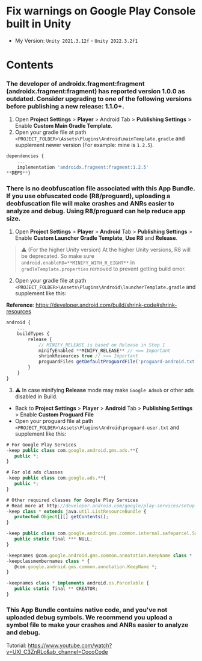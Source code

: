 # Fix warnings on Google Play Console built in **Unity**

- My Version: `Unity 2021.3.12f` - `Unity 2022.3.2f1`

# Contents

### The developer of androidx.fragment:fragment (androidx.fragment:fragment) has reported version 1.0.0 as outdated. Consider upgrading to one of the following versions before publishing a new release: 1.1.0+.

1. Open **Project Settings** > **Player** > Android Tab > **Publishing Settings** > Enable **Custom Main Gradle Template**.
2. Open your gradle file at path `<PROJECT_FOLDER>\Assets\Plugins\Android\mainTemplate.gradle` and supplement newer version (For example: mine is `1.2.5`).

```js
dependencies {
    ...
    implementation 'androidx.fragment:fragment:1.2.5'
**DEPS**}
```

### There is no deobfuscation file associated with this App Bundle. If you use obfuscated code (R8/proguard), uploading a deobfuscation file will make crashes and ANRs easier to analyze and debug. Using R8/proguard can help reduce app size.

1. Open **Project Settings** > **Player** > **Android** Tab > **Publishing Settings** > Enable **Custom Launcher Gradle Template**, **Use R8** and **Release**.

> ⚠️ (For the higher Unity version)
> At the higher Unity versions, R8 will be deprecated. So make sure `android.enableR8=**MINIFY_WITH_R_EIGHT**` in `gradleTemplate.properties` removed to prevent getting build error.

2. Open your gradle file at path `<PROJECT_FOLDER>\Assets\Plugins\Android\launcherTemplate.gradle` and supplement like this:

**Reference**: https://developer.android.com/build/shrink-code#shrink-resources

```js
android {
    ...
    buildTypes {
        release {
            // MINIFY_RELEASE is based on Release in Step 1
            minifyEnabled **MINIFY_RELEASE** // <== Important
            shrinkResources true // <== Important
            proguardFiles getDefaultProguardFile('proguard-android.txt')**SIGNCONFIG**
        }
    }
}
```

3. ⚠️ In case minifying **Release** mode may make `Google Admob` or other ads disabled in Build.

- Back to **Project Settings** > **Player** > **Android** Tab > **Publishing Settings** > Enable **Custom Proguard File**
- Open your proguard file at path `<PROJECT_FOLDER>\Assets\Plugins\Android\proguard-user.txt` and supplement like this:

```js
# For Google Play Services
-keep public class com.google.android.gms.ads.**{
   public *;
}

# For old ads classes
-keep public class com.google.ads.**{
   public *;
}

# Other required classes for Google Play Services
# Read more at http://developer.android.com/google/play-services/setup.html
-keep class * extends java.util.ListResourceBundle {
   protected Object[][] getContents();
}

-keep public class com.google.android.gms.common.internal.safeparcel.SafeParcelable {
   public static final *** NULL;
}

-keepnames @com.google.android.gms.common.annotation.KeepName class *
-keepclassmembernames class * {
   @com.google.android.gms.common.annotation.KeepName *;
}

-keepnames class * implements android.os.Parcelable {
   public static final ** CREATOR;
}
```

### This App Bundle contains native code, and you've not uploaded debug symbols. We recommend you upload a symbol file to make your crashes and ANRs easier to analyze and debug.

Tutorial: https://www.youtube.com/watch?v=UXl_C3ZnRLc&ab_channel=CocoCode
